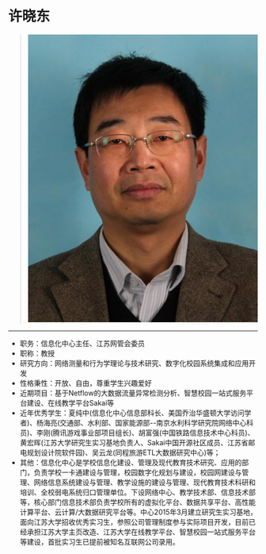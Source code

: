 # 许晓东
> ![](https://github.com/TutorWikiUJS/TutorWiki/blob/master/imgs/xxd.jpg)
---

- 职务：信息化中心主任、江苏网管会委员
- 职称：教授
- 研究方向：网络测量和行为学理论与技术研究、数字化校园系统集成和应用开发
- 性格秉性：开放、自由，尊重学生兴趣爱好
- 近期项目：基于Netflow的大数据流量异常检测分析、智慧校园一站式服务平台建设、在线教学平台Sakai等
- 近年优秀学生：夏纯中(信息化中心信息部科长、美国乔治华盛顿大学访问学者)、杨海亮(交通部、水利部、国家能源部--南京水利科学研究院网络中心科员)、李刚(腾讯游戏事业部项目组长)、胡富强(中国铁路信息技术中心科员)、黄宏晖(江苏大学研究生实习基地负责人、Sakai中国开源社区成员、江苏省邮电规划设计院软件园)、吴云龙(同程旅游ETL大数据研究中心)等；
- 其他：信息化中心是学校信息化建设、管理及现代教育技术研究、应用的部门，负责学校一卡通建设与管理，校园数字化规划与建设，校园网建设与管理、网络信息系统建设与管理、教学设施的建设与管理、现代教育技术科研和培训、全校弱电系统归口管理单位。下设网络中心、教学技术部、信息技术部等，核心部门信息技术部负责学校所有的虚拟化平台、数据共享平台、高性能计算平台、云计算/大数据研究平台等。中心2015年3月建立研究生实习基地，面向江苏大学招收优秀实习生，参照公司管理制度参与实际项目开发，目前已经承担江苏大学主页改造、江苏大学在线教学平台、智慧校园一站式服务平台等建设，首批实习生已提前被知名互联网公司录用。
